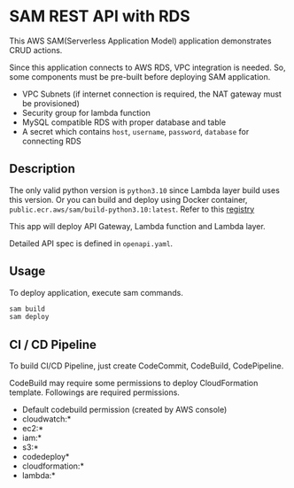 # SAM REST API with RDS

This AWS SAM(Serverless Application Model) application demonstrates CRUD actions.

Since this application connects to AWS RDS, VPC integration is needed.
So, some components must be pre-built before deploying SAM application.
- VPC Subnets (if internet connection is required, the NAT gateway must be provisioned)
- Security group for lambda function
- MySQL compatible RDS with proper database and table
- A secret which contains `host`, `username`, `password`, `database` for connecting RDS

## Description

The only valid python version is `python3.10` since Lambda layer build uses this version.
Or you can build and deploy using Docker container, `public.ecr.aws/sam/build-python3.10:latest`. Refer to this [registry](https://gallery.ecr.aws/sam)

This app will deploy API Gateway, Lambda function and Lambda layer.

Detailed API spec is defined in `openapi.yaml`.

## Usage

To deploy application, execute sam commands.

```bash
sam build
sam deploy
```

## CI / CD Pipeline

To build CI/CD Pipeline, just create CodeCommit, CodeBuild, CodePipeline.

CodeBuild may require some permissions to deploy CloudFormation template. Followings are required permissions.

- Default codebuild permission (created by AWS console)
- cloudwatch:*
- ec2:*
- iam:*
- s3:*
- codedeploy*
- cloudformation:*
- lambda:*

